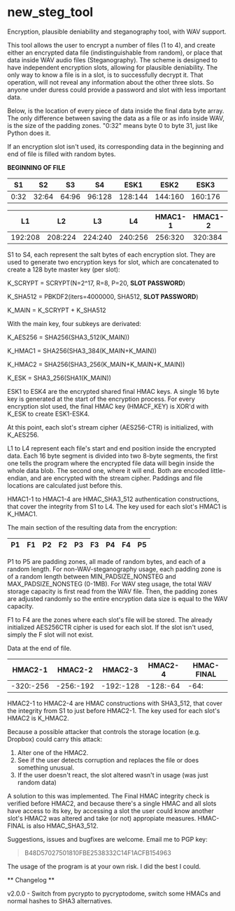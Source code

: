 # new_steg_tool
Encryption, plausible deniability and steganography tool, with WAV support.

This tool allows the user to encrypt a number of files (1 to 4), and create either an encrypted data file (indistinguishable from random), or place that data inside WAV audio files (Steganography). The scheme is designed to have independent encryption slots, allowing for plausible deniability. The only way to know a file is in a slot, is to successfully decrypt it. That operation, will not reveal any information about the other three slots. So anyone under duress could provide a password and slot with less important data.

Below, is the location of every piece of data inside the final data byte array. The only difference between saving the data as a file or as info inside WAV, is the size of the padding zones. "0:32" means byte 0 to byte 31, just like Python does it.

If an encryption slot isn't used, its corresponding data in the beginning and end of file is filled with random bytes.

**BEGINNING OF FILE**

|S1|S2|S3|S4|ESK1|ESK2|ESK3|ESK4|
|-|-|-|-|-|-|-|-|
|0:32|32:64|64:96|96:128|128:144|144:160|160:176|176:192|

|L1|L2|L3|L4|HMAC1-1|HMAC1-2|HMAC1-3|HMAC1-4
|-|-|-|-|-|-|-|-|
|192:208|208:224|224:240|240:256|256:320|320:384|384:448|448:512|

S1 to S4, each represent the salt bytes of each encryption slot. They are used to generate two encryption keys for slot, which are concatenated to create a 128 byte master key (per slot):

K_SCRYPT = SCRYPT(N=2^17, R=8, P=20, **SLOT PASSWORD**)

K_SHA512 = PBKDF2(iters=4000000, SHA512, **SLOT PASSWORD**)

K_MAIN = K_SCRYPT + K_SHA512

With the main key, four subkeys are derivated:

K_AES256 = SHA256(SHA3_512(K_MAIN))

K_HMAC1 = SHA256(SHA3_384(K_MAIN+K_MAIN))

K_HMAC2 = SHA256(SHA3_256(K_MAIN+K_MAIN+K_MAIN))

K_ESK = SHA3_256(SHA1(K_MAIN))

ESK1 to ESK4 are the encrypted shared final HMAC keys. A single 16 byte key is generated at the start of the encryption process. For every encryption slot used, the final HMAC key (HMACF_KEY) is XOR'd with K_ESK to create ESK1-ESK4.

At this point, each slot's stream cipher (AES256-CTR) is initialized, with K_AES256.

L1 to L4 represent each file's start and end position inside the encrypted data. Each 16 byte segment is divided into two 8-byte segments, the first one tells the program where the encrypted file data will begin inside the whole data blob. The second one, where it will end. Both are encoded little-endian, and are encrypted with the stream cipher. Paddings and file locations are calculated just before this.

HMAC1-1 to HMAC1-4 are HMAC_SHA3_512 authentication constructions, that cover the integrity from S1 to L4. The key used for each slot's HMAC1 is K_HMAC1.

The main section of the resulting data from the encryption:

|P1|F1|P2|F2|P3|F3|P4|F4|P5|
|-|-|-|-|-|-|-|-|-|

P1 to P5 are padding zones, all made of random bytes, and each of a random length. For non-WAV-steganography usage, each padding zone is of a random length between MIN_PADSIZE_NONSTEG and MAX_PADSIZE_NONSTEG (0-1MB). For WAV steg usage, the total WAV storage capacity is first read from the WAV file. Then, the padding zones are adjusted randomly so the entire encryption data size is equal to the WAV capacity.

F1 to F4 are the zones where each slot's file will be stored. The already initialized AES256CTR cipher is used for each slot. If the slot isn't used, simply the F slot will not exist.

Data at the end of file.

|HMAC2-1|HMAC2-2|HMAC2-3|HMAC2-4|HMAC-FINAL|
|-|-|-|-|-|
|-320:-256|-256:-192|-192:-128|-128:-64|-64:|

HMAC2-1 to HMAC2-4 are HMAC constructions with SHA3_512, that cover the integrity from S1 to just before HMAC2-1. The key used for each slot's HMAC2 is K_HMAC2.

Because a possible attacker that controls the storage location (e.g. Dropbox) could carry this attack:

1. Alter one of the HMAC2.
2. See if the user detects corruption and replaces the file or does something unusual.
3. If the user doesn't react, the slot altered wasn't in usage (was just random data)

A solution to this was implemented. The Final HMAC integrity check is verified before HMAC2, and because there's a single HMAC and all slots have access to its key, by accessing a slot the user could know another slot's HMAC2 was altered and take (or not) appropiate measures. HMAC-FINAL is also HMAC_SHA3_512.

Suggestions, issues and bugfixes are welcome. Email me to PGP key:

> B48D57027501810FBE2538332C14F1ACFB154963

The usage of the program is at your own risk. I did the best I could.

** Changelog **

v2.0.0 - Switch from pycrypto to pycryptodome, switch some HMACs and normal hashes to SHA3 alternatives.
